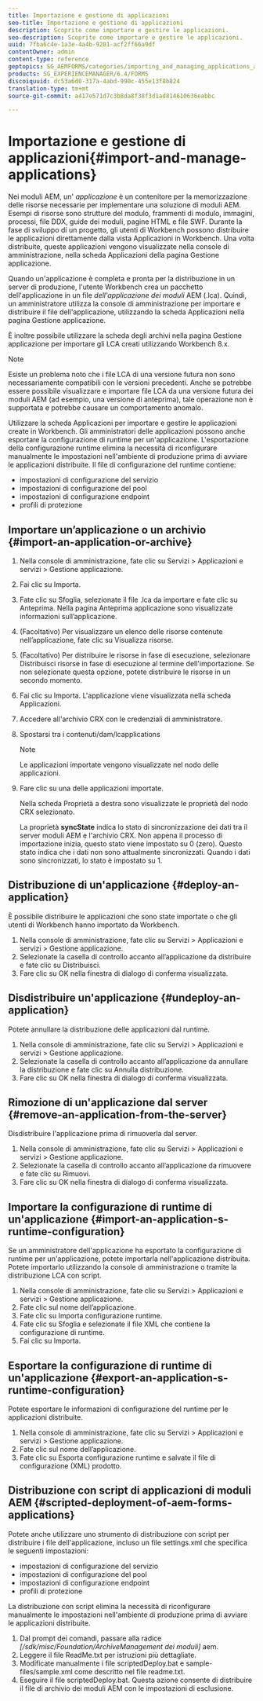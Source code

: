 ```yaml
---
title: Importazione e gestione di applicazioni
seo-title: Importazione e gestione di applicazioni
description: Scoprite come importare e gestire le applicazioni.
seo-description: Scoprite come importare e gestire le applicazioni.
uuid: 7fba6c4e-1a3e-4a4b-9201-acf2ff66a9df
contentOwner: admin
content-type: reference
geptopics: SG_AEMFORMS/categories/importing_and_managing_applications_and_archives
products: SG_EXPERIENCEMANAGER/6.4/FORMS
discoiquuid: dc53a6d0-317a-4abd-990c-455e13f8b824
translation-type: tm+mt
source-git-commit: a417e571d7c3b8da8f38f3d1ad814610636eabbc

---
```



# Importazione e gestione di applicazioni{#import-and-manage-applications}

Nei moduli AEM, un&#39; *applicazione* è un contenitore per la memorizzazione delle risorse necessarie per implementare una soluzione di moduli AEM. Esempi di risorse sono strutture del modulo, frammenti di modulo, immagini, processi, file DDX, guide dei moduli, pagine HTML e file SWF. Durante la fase di sviluppo di un progetto, gli utenti di Workbench possono distribuire le applicazioni direttamente dalla vista Applicazioni in Workbench. Una volta distribuite, queste applicazioni vengono visualizzate nella console di amministrazione, nella scheda Applicazioni della pagina Gestione applicazione.

Quando un&#39;applicazione è completa e pronta per la distribuzione in un server di produzione, l&#39;utente Workbench crea un pacchetto dell&#39;applicazione in un file *dell&#39;applicazione dei moduli* AEM (.lca). Quindi, un amministratore utilizza la console di amministrazione per importare e distribuire il file dell&#39;applicazione, utilizzando la scheda Applicazioni nella pagina Gestione applicazione.

È inoltre possibile utilizzare la scheda degli archivi nella pagina Gestione applicazione per importare gli LCA creati utilizzando Workbench 8.x.

>[!NOTE]
>
>Esiste un problema noto che i file LCA di una versione futura non sono necessariamente compatibili con le versioni precedenti. Anche se potrebbe essere possibile visualizzare e importare file LCA da una versione futura dei moduli AEM (ad esempio, una versione di anteprima), tale operazione non è supportata e potrebbe causare un comportamento anomalo.

Utilizzare la scheda Applicazioni per importare e gestire le applicazioni create in Workbench. Gli amministratori delle applicazioni possono anche esportare la configurazione di runtime per un&#39;applicazione. L&#39;esportazione della configurazione runtime elimina la necessità di riconfigurare manualmente le impostazioni nell&#39;ambiente di produzione prima di avviare le applicazioni distribuite. Il file di configurazione del runtime contiene:

* impostazioni di configurazione del servizio
* impostazioni di configurazione del pool
* impostazioni di configurazione endpoint
* profili di protezione

## Importare un’applicazione o un archivio {#import-an-application-or-archive}

1. Nella console di amministrazione, fate clic su Servizi > Applicazioni e servizi > Gestione applicazione.
1. Fai clic su Importa.
1. Fate clic su Sfoglia, selezionate il file .lca da importare e fate clic su Anteprima. Nella pagina Anteprima applicazione sono visualizzate informazioni sull’applicazione.
1. (Facoltativo) Per visualizzare un elenco delle risorse contenute nell’applicazione, fate clic su Visualizza risorse.
1. (Facoltativo) Per distribuire le risorse in fase di esecuzione, selezionare Distribuisci risorse in fase di esecuzione al termine dell&#39;importazione. Se non selezionate questa opzione, potete distribuire le risorse in un secondo momento.
1. Fai clic su Importa. L&#39;applicazione viene visualizzata nella scheda Applicazioni.
1. Accedere all&#39;archivio CRX con le credenziali di amministratore.
1. Spostarsi tra i contenuti/dam/lcapplications

   >[!NOTE]
   >
   >Le applicazioni importate vengono visualizzate nel nodo delle applicazioni.

1. Fare clic su una delle applicazioni importate.

   Nella scheda Proprietà a destra sono visualizzate le proprietà del nodo CRX selezionato.

   La proprietà **syncState** indica lo stato di sincronizzazione dei dati tra il server moduli AEM e l&#39;archivio CRX. Non appena il processo di importazione inizia, questo stato viene impostato su 0 (zero). Questo stato indica che i dati non sono attualmente sincronizzati. Quando i dati sono sincronizzati, lo stato è impostato su 1.

## Distribuzione di un&#39;applicazione {#deploy-an-application}

È possibile distribuire le applicazioni che sono state importate o che gli utenti di Workbench hanno importato da Workbench.

1. Nella console di amministrazione, fate clic su Servizi > Applicazioni e servizi > Gestione applicazione.
1. Selezionate la casella di controllo accanto all’applicazione da distribuire e fate clic su Distribuisci.
1. Fare clic su OK nella finestra di dialogo di conferma visualizzata.

## Disdistribuire un&#39;applicazione {#undeploy-an-application}

Potete annullare la distribuzione delle applicazioni dal runtime.

1. Nella console di amministrazione, fate clic su Servizi > Applicazioni e servizi > Gestione applicazione.
1. Selezionate la casella di controllo accanto all’applicazione da annullare la distribuzione e fate clic su Annulla distribuzione.
1. Fare clic su OK nella finestra di dialogo di conferma visualizzata.

## Rimozione di un&#39;applicazione dal server {#remove-an-application-from-the-server}

Disdistribuire l&#39;applicazione prima di rimuoverla dal server.

1. Nella console di amministrazione, fate clic su Servizi > Applicazioni e servizi > Gestione applicazione.
1. Selezionate la casella di controllo accanto all’applicazione da rimuovere e fate clic su Rimuovi.
1. Fare clic su OK nella finestra di dialogo di conferma visualizzata.

## Importare la configurazione di runtime di un&#39;applicazione {#import-an-application-s-runtime-configuration}

Se un amministratore dell&#39;applicazione ha esportato la configurazione di runtime per un&#39;applicazione, potete importarla nell&#39;applicazione distribuita. Potete importarlo utilizzando la console di amministrazione o tramite la distribuzione LCA con script.

1. Nella console di amministrazione, fate clic su Servizi > Applicazioni e servizi > Gestione applicazione.
1. Fate clic sul nome dell’applicazione.
1. Fate clic su Importa configurazione runtime.
1. Fate clic su Sfoglia e selezionate il file XML che contiene la configurazione di runtime.
1. Fai clic su Importa.

## Esportare la configurazione di runtime di un&#39;applicazione {#export-an-application-s-runtime-configuration}

Potete esportare le informazioni di configurazione del runtime per le applicazioni distribuite.

1. Nella console di amministrazione, fate clic su Servizi > Applicazioni e servizi > Gestione applicazione.
1. Fate clic sul nome dell’applicazione.
1. Fate clic su Esporta configurazione runtime e salvate il file di configurazione (XML) prodotto.

## Distribuzione con script di applicazioni di moduli AEM {#scripted-deployment-of-aem-forms-applications}

Potete anche utilizzare uno strumento di distribuzione con script per distribuire i file dell&#39;applicazione, incluso un file settings.xml che specifica le seguenti impostazioni:

* impostazioni di configurazione del servizio
* impostazioni di configurazione del pool
* impostazioni di configurazione endpoint
* profili di protezione

La distribuzione con script elimina la necessità di riconfigurare manualmente le impostazioni nell&#39;ambiente di produzione prima di avviare le applicazioni distribuite.

1. Dal prompt dei comandi, passare alla radice *[/sdk/misc/Foundation/ArchiveManagement dei moduli]* aem.
1. Leggere il file ReadMe.txt per istruzioni più dettagliate.
1. Modificate manualmente i file scriptedDeploy.bat e sample-files/sample.xml come descritto nel file readme.txt.
1. Eseguire il file scriptedDeploy.bat. Questa azione consente di distribuire il file di archivio dei moduli AEM con le impostazioni di esclusione.

